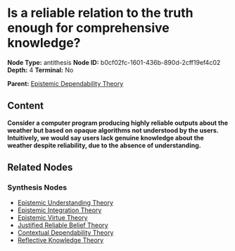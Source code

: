 # Is a reliable relation to the truth enough for comprehensive knowledge?

**Node Type:** antithesis
**Node ID:** b0cf02fc-1601-436b-890d-2cff19ef4c02
**Depth:** 4
**Terminal:** No

**Parent:** [Epistemic Dependability Theory](epistemic-dependability-theory-synthesis-2a3d8b05-805b-4f57-9aca-36d4755502df.md)

## Content

**Consider a computer program producing highly reliable outputs about the weather but based on opaque algorithms not understood by the users. Intuitively, we would say users lack genuine knowledge about the weather despite reliability, due to the absence of understanding.**

## Related Nodes

### Synthesis Nodes

- [Epistemic Understanding Theory](epistemic-understanding-theory-synthesis-7a0fee05-b857-4153-995a-d8d819647439.md)
- [Epistemic Integration Theory](epistemic-integration-theory-synthesis-d6f496bd-6c94-4de9-99ab-f2a67f5c5b25.md)
- [Epistemic Virtue Theory](epistemic-virtue-theory-synthesis-a84e0b52-4b70-40bc-a99e-d4e77297fe58.md)
- [Justified Reliable Belief Theory](justified-reliable-belief-theory-synthesis-cf9cd685-a93e-486b-93b5-232918be4983.md)
- [Contextual Dependability Theory](contextual-dependability-theory-synthesis-ecb07df9-3905-4dd0-91f3-4c140e0af1f7.md)
- [Reflective Knowledge Theory](reflective-knowledge-theory-synthesis-f78e9ea3-7d9c-4b40-8381-498b9e4fac80.md)
